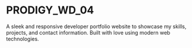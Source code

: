 # PRODIGY_WD_04
A sleek and responsive developer portfolio website to showcase my skills, projects, and contact information. Built with love using modern web technologies.
